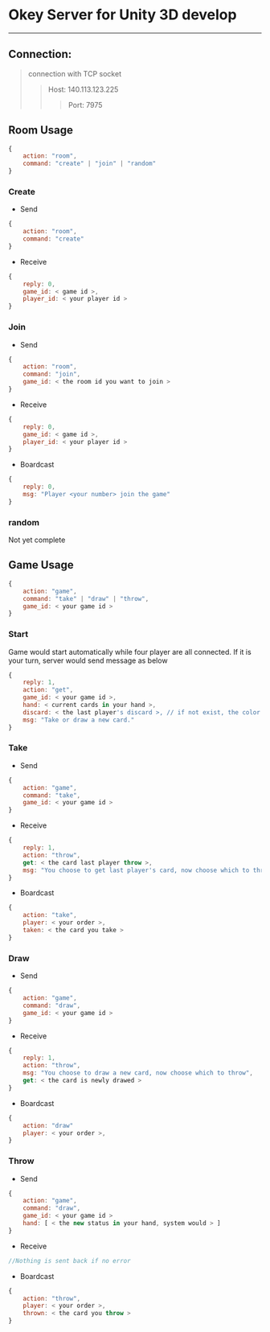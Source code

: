 # Okey Server for Unity 3D develop
---
## Connection:
> connection with TCP socket
>> Host: 140.113.123.225
>>> Port: 7975

## Room Usage
```javascript
{
    action: "room",
    command: "create" | "join" | "random"
}
```
    
### Create
* Send
```javascript
{
    action: "room",
    command: "create"
}
```
* Receive
```javascript
{
    reply: 0,
    game_id: < game id >,
    player_id: < your player id >
}
```
### Join
* Send
```javascript
{  
    action: "room",
    command: "join",
    game_id: < the room id you want to join >
}
```
* Receive
```javascript
{
    reply: 0,
    game_id: < game id >,
    player_id: < your player id >
}
```
* Boardcast
```javascript
{
    reply: 0,
    msg: "Player <your number> join the game"
}
```
### random
Not yet complete

## Game Usage
```javascript
{
    action: "game",
    command: "take" | "draw" | "throw",
    game_id: < your game id >
}
```
### Start
Game would start automatically while four player are all connected.
If it is your turn, server would send message as below
```javascript
{
    reply: 1,
    action: "get",
    game_id: < your game id >,
    hand: < current cards in your hand >,
    discard: < the last player's discard >, // if not exist, the color would be 'empty' and number would be 0
    msg: "Take or draw a new card."
}
```
### Take
* Send
```javascript
{
    action: "game",
    command: "take",
    game_id: < your game id >
}
```
* Receive
```javascript
{
    reply: 1,
    action: "throw",
    get: < the card last player throw >,
    msg: "You choose to get last player's card, now choose which to throw"
}
```
* Boardcast
```javascript
{
    action: "take",
    player: < your order >,
    taken: < the card you take >
}
```
### Draw
* Send
```javascript
{
    action: "game",
    command: "draw",
    game_id: < your game id >
}
```
* Receive
```javascript
{
    reply: 1,
    action: "throw",
    msg: "You choose to draw a new card, now choose which to throw",
    get: < the card is newly drawed >
}
```
* Boardcast
```javascript
{
    action: "draw"
    player: < your order >,
}
```
### Throw
* Send
```javascript
{
    action: "game",
    command: "draw",
    game_id: < your game id >
    hand: [ < the new status in your hand, system would > ]
}
```
* Receive
```javascript
//Nothing is sent back if no error
```
* Boardcast
```javascript
{
    action: "throw",
    player: < your order >,
    thrown: < the card you throw >
}
```
